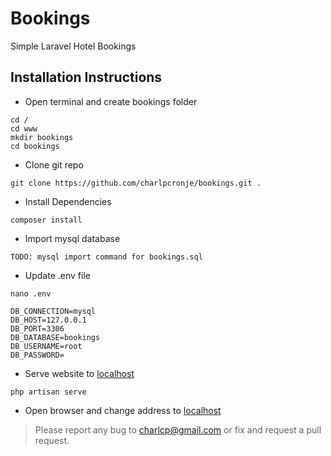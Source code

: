 # Bookings

Simple Laravel Hotel Bookings

## Installation Instructions

- Open terminal and create bookings folder

```terminal
cd /
cd www
mkdir bookings
cd bookings
```

- Clone git repo

```terminal
git clone https://github.com/charlpcronje/bookings.git .
```

- Install Dependencies

```terminal
composer install
```

- Import mysql database

```terminal
TODO: mysql import command for bookings.sql
```

- Update .env file
  
```env
nano .env

DB_CONNECTION=mysql
DB_HOST=127.0.0.1
DB_PORT=3306
DB_DATABASE=bookings
DB_USERNAME=root
DB_PASSWORD=
```

- Serve website to [localhost](http://localhost:8000)

```terminal
php artisan serve
```

- Open browser and change address to [localhost](http://localhost:8000)

> Please report any bug to [charlcp@gmail.com](mailto:charlcp@gmail.com) or fix and request a pull request.
